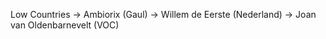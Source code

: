 Low Countries -> Ambiorix (Gaul)
              -> Willem de Eerste (Nederland)
              -> Joan van Oldenbarnevelt (VOC)
